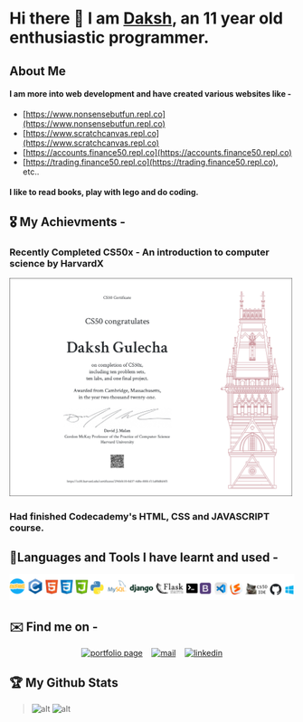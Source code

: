 # Hi there 👋 I am [Daksh](https://technoboy101.github.io), an 11 year old enthusiastic programmer.

## About Me
#### I am more into web development and have created various websites like - 
- [https://www.nonsensebutfun.repl.co](https://www.nonsensebutfun.repl.co)
- [https://www.scratchcanvas.repl.co](https://www.scratchcanvas.repl.co)
- [https://accounts.finance50.repl.co](https://accounts.finance50.repl.co)
- [https://trading.finance50.repl.co](https://trading.finance50.repl.co), etc..

#### I like to read books, play with lego and do coding.

## 🎖️ My Achievments - 
### Recently Completed CS50x - An introduction to computer science by HarvardX
<img src="https://github.com/TechnoBoy101/TechnoBoy101.github.io/blob/files/CS50x_letter_png.png?raw=true" alt="drawing" width="500"/><span></span>
### Had finished Codecademy's HTML, CSS and JAVASCRIPT course.

## 🧰Languages and Tools I have learnt and used - <br>
![alt](https://github.com/TechnoBoy101/TechnoBoy101.github.io/blob/files/Languages%20and%20tools.png?raw=true)

## ✉️ Find me on - 
<p align="center">
  <a href="https://technoboy101.github.io"><img src="https://o.remove.bg/downloads/8c2ea54f-52d3-4108-9fdb-892d022cbc1d/18-187940_free-icons-png-small-website-icon-removebg-preview.png" alt="portfolio page" width="50"></a>&nbsp&nbsp&nbsp
  <a href="mailto:dakshgulecha29@gmail.com"><img src="https://camo.githubusercontent.com/c9a89a6426081483aa6cd371bdecae44045961437b349ea97097d476978436f4/68747470733a2f2f63646e2e6a7364656c6976722e6e65742f6e706d2f73696d706c652d69636f6e734076332f69636f6e732f676d61696c2e737667" alt="mail" width="50"></a>&nbsp&nbsp&nbsp
  <a href="https://lnkd.in"><img src="https://www.edigitalagency.com.au/wp-content/uploads/new-linkedin-logo-white-black-png.png" alt="linkedin" width="50"></a>
</p>

## 🏆 My Github Stats

> ![alt](https://readme-stats-cfgj2cxdy.vercel.app/api?username=TechnoBoy101&count_private=true&show_icons=true&theme=tokyonight)
> ![alt](https://readme-stats-cfgj2cxdy.vercel.app/api/top-langs/?username=TechnoBoy101&hide=php&theme=tokyonight)

